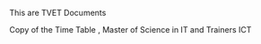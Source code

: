 This are TVET Documents 











Copy of the Time Table , Master of Science in IT and Trainers ICT 
